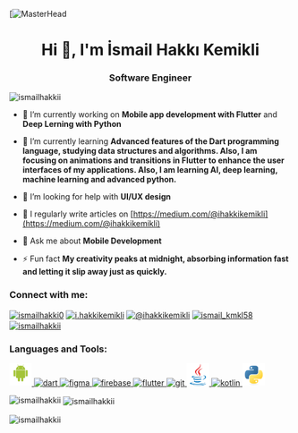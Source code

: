 
[![MasterHead](https://external-content.duckduckgo.com/iu/?u=https%3A%2F%2Fwww.kindpng.com%2Fpicc%2Fm%2F393-3933176_flutter-app-development-flutter-developer-hd-png-download.png&f=1&nofb=1&ipt=87c84e653b477612102ff128b81a6c5fe267b0f10d69cfe4c5c0137533c89946&ipo=images)

<h1 align="center">Hi 👋, I'm İsmail Hakkı Kemikli</h1>
<h3 align="center">Software Engineer</h3>

<p align="left"> <img src="https://komarev.com/ghpvc/?username=ismailhakkii&label=Profile%20views&color=0e75b6&style=flat" alt="ismailhakkii" /> </p>

- 🔭 I’m currently working on **Mobile app development with Flutter** and **Deep Lerning with Python**

- 🌱 I’m currently learning **Advanced features of the Dart programming language, studying data structures and algorithms. Also, I am focusing on animations and transitions in Flutter to enhance the user interfaces of my applications. Also, I am learning AI, deep learning, machine learning and advanced python.**

- 🤝 I’m looking for help with **UI/UX design**

- 📝 I regularly write articles on [https://medium.com/@ihakkikemikli](https://medium.com/@ihakkikemikli)

- 💬 Ask me about **Mobile Development**

- ⚡ Fun fact **My creativity peaks at midnight, absorbing information fast and letting it slip away just as quickly.**

<h3 align="left">Connect with me:</h3>
<p align="left">
<a href="https://linkedin.com/in/ismailhakki0" target="blank"><img align="center" src="https://raw.githubusercontent.com/rahuldkjain/github-profile-readme-generator/master/src/images/icons/Social/linked-in-alt.svg" alt="ismailhakki0" height="30" width="40" /></a>
<a href="https://instagram.com/i.hakkikemikli" target="blank"><img align="center" src="https://raw.githubusercontent.com/rahuldkjain/github-profile-readme-generator/master/src/images/icons/Social/instagram.svg" alt="i.hakkikemikli" height="30" width="40" /></a>
<a href="https://medium.com/@ihakkikemikli" target="blank"><img align="center" src="https://raw.githubusercontent.com/rahuldkjain/github-profile-readme-generator/master/src/images/icons/Social/medium.svg" alt="@ihakkikemikli" height="30" width="40" /></a>
<a href="https://www.hackerrank.com/ismail_kmkl58" target="blank"><img align="center" src="https://raw.githubusercontent.com/rahuldkjain/github-profile-readme-generator/master/src/images/icons/Social/hackerrank.svg" alt="ismail_kmkl58" height="30" width="40" /></a>
<a href="https://www.leetcode.com/ismailhakkii" target="blank"><img align="center" src="https://raw.githubusercontent.com/rahuldkjain/github-profile-readme-generator/master/src/images/icons/Social/leet-code.svg" alt="ismailhakkii" height="30" width="40" /></a>
</p>

<h3 align="left">Languages and Tools:</h3>
<p align="left"> <a href="https://developer.android.com" target="_blank" rel="noreferrer"> <img src="https://raw.githubusercontent.com/devicons/devicon/master/icons/android/android-original-wordmark.svg" alt="android" width="40" height="40"/> </a> <a href="https://dart.dev" target="_blank" rel="noreferrer"> <img src="https://www.vectorlogo.zone/logos/dartlang/dartlang-icon.svg" alt="dart" width="40" height="40"/> </a> <a href="https://www.figma.com/" target="_blank" rel="noreferrer"> <img src="https://www.vectorlogo.zone/logos/figma/figma-icon.svg" alt="figma" width="40" height="40"/> </a> <a href="https://firebase.google.com/" target="_blank" rel="noreferrer"> <img src="https://www.vectorlogo.zone/logos/firebase/firebase-icon.svg" alt="firebase" width="40" height="40"/> </a> <a href="https://flutter.dev" target="_blank" rel="noreferrer"> <img src="https://www.vectorlogo.zone/logos/flutterio/flutterio-icon.svg" alt="flutter" width="40" height="40"/> </a> <a href="https://git-scm.com/" target="_blank" rel="noreferrer"> <img src="https://www.vectorlogo.zone/logos/git-scm/git-scm-icon.svg" alt="git" width="40" height="40"/> </a> <a href="https://www.java.com" target="_blank" rel="noreferrer"> <img src="https://raw.githubusercontent.com/devicons/devicon/master/icons/java/java-original.svg" alt="java" width="40" height="40"/> </a> <a href="https://kotlinlang.org" target="_blank" rel="noreferrer"> <img src="https://www.vectorlogo.zone/logos/kotlinlang/kotlinlang-icon.svg" alt="kotlin" width="40" height="40"/> </a> <a href="https://www.python.org" target="_blank" rel="noreferrer"> <img src="https://raw.githubusercontent.com/devicons/devicon/master/icons/python/python-original.svg" alt="python" width="40" height="40"/> </a> </p>

<p><img align="left" src="https://github-readme-stats.vercel.app/api/top-langs?username=ismailhakkii&show_icons=true&locale=en&layout=compact" alt="ismailhakkii" /></p>

<p>&nbsp;<img align="center" src="https://github-readme-stats.vercel.app/api?username=ismailhakkii&show_icons=true&locale=en" alt="ismailhakkii" /></p>

<p><img align="center" src="https://github-readme-streak-stats.herokuapp.com/?user=ismailhakkii&" alt="ismailhakkii" /></p>


